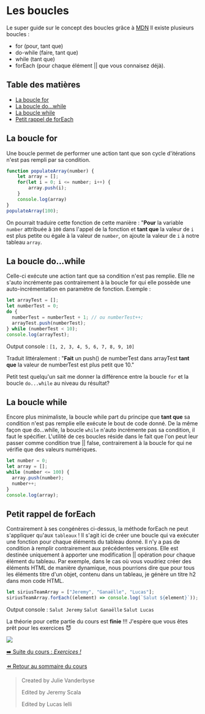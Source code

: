 <!-- omit in toc -->
# Les boucles
Le super guide sur le concept des boucles grâce à [MDN](https://developer.mozilla.org/fr/docs/Web/JavaScript/Guide/Loops_and_iteration)
Il existe plusieurs boucles :
- for (pour, tant que)
- do-while (faire, tant que)
- while (tant que)
- forEach (pour chaque élément || que vous connaisez déjà).
<!-- omit in toc -->
## Table des matières
- [La boucle for](#la-boucle-for)
- [La boucle do...while](#la-boucle-dowhile)
- [La boucle while](#la-boucle-while)
- [Petit rappel de forEach](#petit-rappel-de-foreach)

## La boucle for

Une boucle permet de performer une action tant que son cycle d'itérations n'est pas rempli par sa condition.

```js
function populateArray(number) {
    let array = [];
    for(let i = 0; i <= number; i++) {
        array.push(i);
    }
    console.log(array)
}
populateArray(100);
```
On pourrait traduire cette fonction de cette manière :
"**Pour** la variable ``number`` attribuée à ``100`` dans l'appel de la fonction et **tant que** la valeur de ``i`` est plus petite ou égale à la valeur de ``number``, on ajoute la valeur de ``i`` à notre tableau ``array``.

## La boucle do...while

Celle-ci exécute une action tant que sa condition n'est pas remplie. Elle ne s'auto incrémente pas contrairement à la boucle for qui elle possède une auto-incrémentation en paramètre de fonction. Exemple :

```js
let arrayTest = [];
let numberTest = 0;
do {
  numberTest = numberTest + 1; // ou numberTest++;
  arrayTest.push(numberTest);
} while (numberTest < 10);
console.log(arrayTest);
```
Output console : ``[1, 2, 3, 4, 5, 6, 7, 8, 9, 10]``

Traduit littéralement : "**Fait** un push() de numberTest dans arrayTest **tant que** la valeur de numberTest est plus petit que 10."

Petit test quelqu'un sait me donner la différence entre la boucle ``for`` et la boucle ``do...while`` au niveau du résultat?

## La boucle while

Encore plus minimaliste, la boucle while part du principe que **tant que** sa condition n'est pas remplie elle exécute le bout de code donné. De la même façon que do...while, la boucle ``while`` n'auto incrémente pas sa condition, il faut le spécifier. L'utilité de ces boucles réside dans le fait que l'on peut leur passer comme condition true || false, contrairement à la boucle for qui ne vérifie que des valeurs numériques.

```js
let number = 0;
let array = [];
while (number <= 100) {
  array.push(number);
  number++;
}
console.log(array);
```

## Petit rappel de forEach

Contrairement à ses congénères ci-dessus, la méthode forEach ne peut s'appliquer qu'aux ``tableaux`` ! Il s'agit ici de créer une boucle qui va exécuter une fonction pour chaque éléments du tableau donné. Il n'y a pas de condition à remplir contrairement aux précédentes versions. Elle est destinée uniquement à apporter une modification || opération pour chaque élément du tableau. Par exemple, dans le cas où vous voudriez créer des éléments HTML de manière dynamique, nous pourrions dire que pour tous les éléments titre d'un objet, contenu dans un tableau, je génère un titre h2 dans mon code HTML.

```js
let siriusTeamArray = ["Jeremy", "Ganaëlle", "Lucas"];
siriusTeamArray.forEach((element) => console.log(`Salut ${element}`));
```
Output console : ``Salut Jeremy`` ``Salut Ganaëlle`` ``Salut Lucas``

La théorie pour cette partie du cours est **finie** !!! J'espère que vous êtes prêt pour les exercices 😈

![](https://c.tenor.com/Fthj62gIHrIAAAAM/falling-papers-people-are-awesome.gif)

[:arrow_right: Suite du cours : *Exercices !*](./3-1_Js30_DrumKit)

[:rewind: Retour au sommaire du cours](../README.md#table-des-matières)

> Created by Julie Vanderbyse
> 
> Edited by Jeremy Scala
> 
> Edited by Lucas Ielli
